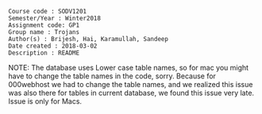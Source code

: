 ```
Course code : SODV1201
Semester/Year : Winter2018
Assignment code: GP1
Group name : Trojans
Author(s) : Brijesh, Hai, Karamullah, Sandeep
Date created : 2018-03-02
Description : README
```


NOTE: The database uses Lower case table names, so for mac you might have to change the table names in the code, sorry. Because for 000webhost we had to change the table names, 
and we realized this issue was also there for tables in current database, we found this issue very late. Issue is only for Macs. 